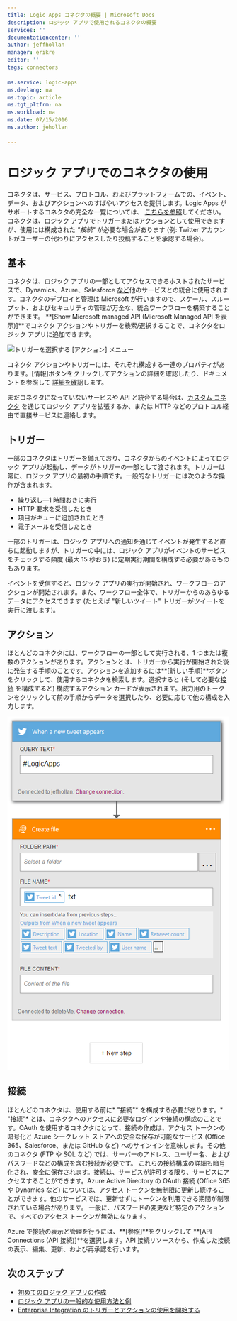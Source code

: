 ```yaml
---
title: Logic Apps コネクタの概要 | Microsoft Docs
description: ロジック アプリで使用されるコネクタの概要
services: ''
documentationcenter: ''
author: jeffhollan
manager: erikre
editor: ''
tags: connectors

ms.service: logic-apps
ms.devlang: na
ms.topic: article
ms.tgt_pltfrm: na
ms.workload: na
ms.date: 07/15/2016
ms.author: jehollan

---
```

# ロジック アプリでのコネクタの使用
コネクタは、サービス、プロトコル、およびプラットフォームでの、イベント、データ、およびアクションへのすばやいアクセスを提供します。Logic Apps がサポートするコネクタの完全な一覧については、 [こちらを参照](apis-list.md)してください。コネクタは、ロジック アプリでトリガーまたはアクションとして使用できますが、使用には構成された *"接続"* が必要な場合があります (例: Twitter アカウントがユーザーの代わりにアクセスしたり投稿することを承認する場合)。

## 基本
コネクタは、ロジック アプリの一部としてアクセスできるホストされたサービスで、Dynamics、Azure、Salesforce [など](apis-list.md)他のサービスとの統合に使用されます。コネクタのデプロイと管理は Microsoft が行いますので、スケール、スループット、およびセキュリティの管理が万全な、統合ワークフローを構築することができます。 **[Show Microsoft managed API (Microsoft Managed API を表示)]**でコネクタ アクションやトリガーを検索/選択することで、コネクタをロジック アプリに追加できます。

![トリガーを選択する [アクション] メニュー][1]

コネクタ アクションやトリガーには、それぞれ構成する一連のプロパティがあります。[情報]ボタンをクリックしてアクションの詳細を確認したり、ドキュメントを参照して [詳細を確認](apis-list.md)します。

まだコネクタになっていないサービスや API と統合する場合は、[カスタム コネクタ](../app-service-logic/app-service-logic-create-api-app.md) を通じてロジック アプリを拡張するか、または HTTP などのプロトコル経由で直接サービスに連絡します。

## トリガー
一部のコネクタはトリガーを備えており、コネクタからのイベントによってロジック アプリが起動し、データがトリガーの一部として渡されます。トリガーは常に、ロジック アプリの最初の手順です。一般的なトリガーには次のような操作が含まれます。

* 繰り返し―1 時間おきに実行
* HTTP 要求を受信したとき
* 項目がキューに追加されたとき
* 電子メールを受信したとき

一部のトリガーは、ロジック アプリへの通知を通じてイベントが発生すると直ちに起動しますが、トリガーの中には、ロジック アプリがイベントのサービスをチェックする頻度 (最大 15 秒おき) に定期実行期間を構成する必要があるものもあります。

イベントを受信すると、ロジック アプリの実行が開始され、ワークフローのアクションが開始されます。また、ワークフロー全体で、トリガーからのあらゆるデータにアクセスできます (たとえば "新しいツイート" トリガーがツイートを実行に渡します)。

## アクション
ほとんどのコネクタには、ワークフローの一部として実行される、1 つまたは複数のアクションがあります。アクションとは、トリガーから実行が開始された後に発生する手順のことです。アクションを追加するには**[新しい手順]**ボタンをクリックして、使用するコネクタを検索します。選択すると (そして必要な[接続](#connections) を構成すると) 構成するアクション カードが表示されます。出力用のトークンをクリックして前の手順からデータを選択したり、必要に応じて他の構成を入力します。

![コネクタ アクションの構成][2]

## 接続
ほとんどのコネクタは、使用する前に* "接続"* を構成する必要があります。* "接続"* とは、コネクタへのアクセスに必要なログインや接続の構成のことです。OAuth を使用するコネクタにとって、接続の作成は、アクセス トークンの暗号化と Azure シークレット ストアへの安全な保存が可能なサービス (Office 365、Salesforce、または GitHub など) へのサインインを意味します。その他のコネクタ (FTP や SQL など) では、サーバーのアドレス、ユーザー名、およびパスワードなどの構成を含む接続が必要です。 これらの接続構成の詳細も暗号化され、安全に保存されます。接続は、サービスが許可する限り、サービスにアクセスすることができます。Azure Active Directory の OAuth 接続 (Office 365 や Dynamics など) については、アクセス トークンを無制限に更新し続けることができます。他のサービスでは、更新せずにトークンを利用できる期間が制限されている場合があります。 一般に、パスワードの変更など特定のアクションで、すべてのアクセス トークンが無効になります。

Azure で接続の表示と管理を行うには、**[参照]**をクリックして **[API Connections (API 接続)]**を選択します。API 接続リソースから、作成した接続の表示、編集、更新、および再承認を行います。

## 次のステップ
* [初めてのロジック アプリの作成](../app-service-logic/app-service-logic-create-a-logic-app.md)
* [ロジック アプリの一般的な使用方法と例](../app-service-logic/app-service-logic-examples-and-scenarios.md)
* [Enterprise Integration のトリガーとアクションの使用を開始する](../app-service-logic/app-service-logic-enterprise-integration-overview.md)

<!--Image References -->
[1]: ./media/connectors-overview/addAction.png
[2]: ./media/connectors-overview/configureAction.png

<!---HONumber=AcomDC_0727_2016-->